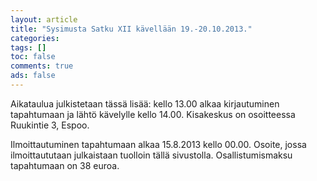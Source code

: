 ```yaml
---
layout: article
title: "Sysimusta Satku XII kävellään 19.-20.10.2013."
categories:
tags: []
toc: false
comments: true
ads: false
---
```


Aikataulua julkistetaan tässä lisää: kello 13.00 alkaa kirjautuminen
tapahtumaan ja lähtö kävelylle kello 14.00. Kisakeskus on osoitteessa
Ruukintie 3, Espoo.

Ilmoittautuminen tapahtumaan alkaa 15.8.2013 kello 00.00. Osoite, jossa
ilmoittaututaan julkaistaan tuolloin tällä sivustolla. Osallistumismaksu
tapahtumaan on 38 euroa.
